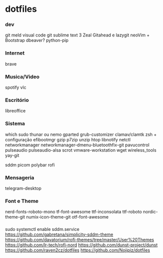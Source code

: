 # dotfiles

### dev

git
meld
visual code
git
sublime text 3
Zeal
Gitahead e lazygit
neoVim + Bootstrap
dbeaver?
python-pip

### Internet

brave


### Musica/Video

spotify
vlc

### Escritório

libreoffice

### Sistema

which 
sudo
thunar ou nemo
gparted
grub-customizer
clamav/clamtk
zsh + configuração
efibootmgr
gzip
p7zip
unzip 
htop 
libnotify
netctl
networkmanager
networkmanager-dmenu-bluetoothfix-git
pavucontrol 
pulseaudio 
pulseaudio-alsa
scrot
vmware-workstation
wget
wireless_tools 
yay-git

sddm
picom 
polybar
rofi 

### Mensageria

telegram-desktop

### Font e Theme

nerd-fonts-roboto-mono
tf-font-awesome
ttf-inconsolata
ttf-roboto
nordic-theme-git
numix-icon-theme-git
otf-font-awesome

###

sudo systemctl enable sddm.service
https://github.com/gabretana/simplicity-sddm-theme
https://github.com/davatorium/rofi-themes/tree/master/User%20Themes
https://github.com/lr-tech/rofi-nord
https://github.com/dunst-project/dunst
https://github.com/raven2cz/dotfiles
https://github.com/Nojipiz/dotfiles
